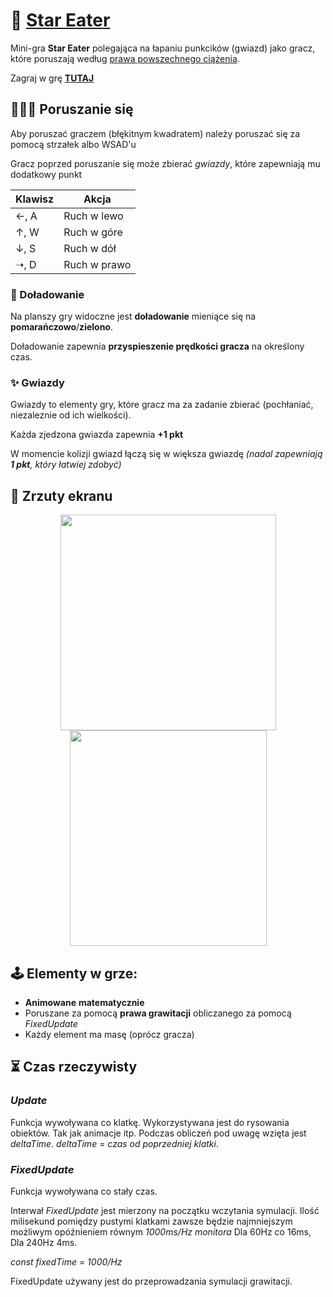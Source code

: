 # 🌠 [Star Eater](https://ckziucodefest.pl/p/moderr/star-eater)

Mini-gra **Star Eater** polegająca na łapaniu punkcików (gwiazd) jako gracz, które poruszają według [prawa powszechnego ciążenia](https://pl.wikipedia.org/wiki/Prawo_powszechnego_ci%C4%85%C5%BCenia).   

Zagraj w grę [**TUTAJ**](https://moderrek.github.io/StarEater/)

## 🚶🏽‍♂️ Poruszanie się

Aby poruszać graczem (błękitnym kwadratem) należy poruszać się za pomocą strzałek albo WSAD'u

Gracz poprzed poruszanie się może zbierać _gwiazdy_, które zapewniają mu dodatkowy punkt

| Klawisz | Akcja        |
| ------- | ------------ |
| ←, A    | Ruch w lewo  |
| ↑, W    | Ruch w góre  |
| ↓, S    | Ruch w dół   |
| ➝, D    | Ruch w prawo |

### 🚀 Doładowanie

Na planszy gry widoczne jest **doładowanie** mieniące się na **pomarańczowo**/**zielono**.

Doładowanie zapewnia **przyspieszenie prędkości gracza** na określony czas.

### ✨ Gwiazdy

Gwiazdy to elementy gry, które gracz ma za zadanie zbierać (pochłaniać, niezaleznie od ich wielkości).

Każda zjedzona gwiazda zapewnia **+1 pkt**

W momencie kolizji gwiazd łączą się w większa gwiazdę _(nadal zapewniają **1 pkt**, który łatwiej zdobyć)_

## 📸 Zrzuty ekranu

<div align="center">

<img src="https://raw.githubusercontent.com/HegemonStudio/StarEater/main/start.gif" width="345px" height="345px">

<img src="https://github.com/Moderrek/StarEater/assets/16192262/97bfb682-ffd3-473a-9ab7-641fa22ab2f8" width="315px" height="345px">

</div>

## 🕹️ Elementy w grze:
* **Animowane** **matematycznie**
* Poruszane za pomocą **prawa grawitacji** obliczanego za pomocą *FixedUpdate*
* Każdy element ma masę (oprócz gracza)

## ⏳ Czas rzeczywisty

### *Update*
Funkcja wywoływana co klatkę. Wykorzystywana jest do rysowania obiektów. Tak jak animacje itp. Podczas obliczeń pod uwagę wzięta jest *deltaTime*. *deltaTime* = *czas od poprzedniej klatki*.

### *FixedUpdate*
Funkcja wywoływana co stały czas.

Interwał *FixedUpdate* jest mierzony na początku wczytania symulacji. Ilość milisekund pomiędzy pustymi klatkami zawsze będzie najmniejszym możliwym opóźnieniem równym *1000ms/Hz monitora* Dla 60Hz co 16ms, Dla 240Hz 4ms.

*const fixedTime* = *1000/Hz*


FixedUpdate używany jest do przeprowadzania symulacji grawitacji.
